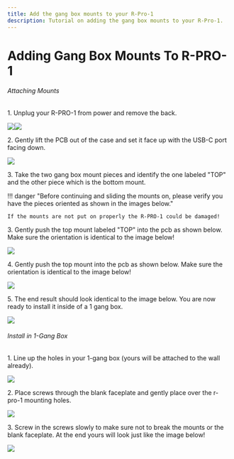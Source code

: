 ```yaml
---
title: Add the gang box mounts to your R-Pro-1
description: Tutorial on adding the gang box mounts to your R-Pro-1.
---
```

# Adding Gang Box Mounts To R-PRO-1

###### Attaching Mounts

1\. Unplug your R-PRO-1 from power and remove the back.

![](../../../assets/rpro-1-add-co2-lift-lid-1.jpg)![](../../../assets/rpro-1-add-co2-remove-lid.jpg)

2\. Gently lift the PCB out of the case and set it face up with the USB-C port facing down.

![](../../../assets/r-pro-1-no-case-mmwave-facing-up.jpg)

3\. Take the two gang box mount pieces and identify the one labeled "TOP" and the other piece which is the bottom mount.

!!! danger "Before continuing and sliding the mounts on, please verify you have the pieces oriented as shown in the images below."

    If the mounts are not put on properly the R-PRO-1 could be damaged!

3\. Gently push the top mount labeled "TOP" into the pcb as shown below. Make sure the orientation is identical to the image below!

![](../../../assets/r-pro-1-gang-box-top-mount.jpg)

4\. Gently push the top mount into the pcb as shown below. Make sure the orientation is identical to the image below!

![](../../../assets/r-pro-1-gang-box-bottom-mount.jpg)

5\. The end result should look identical to the image below. You are now ready to install it inside of a 1 gang box.

![](../../../assets/r-pro-1-gang-box-mounts-installed.jpg)

###### Install in 1-Gang Box

1\. Line up the holes in your 1-gang box (yours will be attached to the wall already).

![](../../../assets/r-pro-1-gang-box-line-up-holes.jpg)

2\. Place screws through the blank faceplate and gently place over the r-pro-1 mounting holes.

![](../../../assets/r-pro-1-gang-box-install-faceplate.jpg)

3\. Screw in the screws slowly to make sure not to break the mounts or the blank faceplate. At the end yours will look just like the image below!

![](../../../assets/r-pro-1-gang-box-face-plate-installed-finished.jpg)